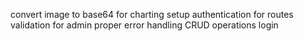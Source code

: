 convert image to base64 for charting
setup authentication for routes
validation for admin
proper error handling
CRUD operations
login 